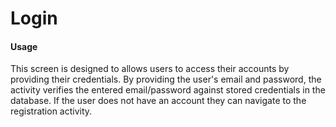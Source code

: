 # Login

#### Usage

This screen is designed to allows users to access their accounts by providing their credentials. By providing the user's email and password, the activity verifies the entered email/password against stored credentials in the database. If the user does not have an account they can navigate to the registration activity.
